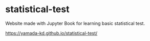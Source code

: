 ﻿# statistical-test
Website made with Jupyter Book for learning basic statistical test.

https://yamada-kd.github.io/statistical-test/
